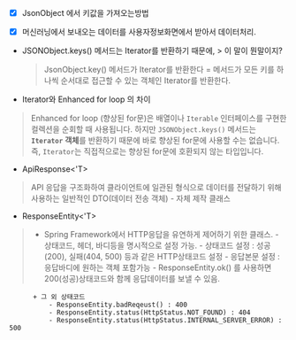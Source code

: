 
- [x] JsonObject 에서 키값을 가져오는방법
- [x] 머신러닝에서 보내오는 데이터를 사용자정보화면에서 받아서 데이터처리.

   

- JSONObject.keys() 메서드는 Iterator를 반환하기 때문에, > 이 말이 뭔말이지?
	> JsonObject.key() 메서드가 Iterator를 반환한다
	> = 메서드가 모든 키를 하나씩 순서대로 접근할 수 있는 객체인 Iterator를 반환한다. 
	> 



-  Iterator와 Enhanced for loop 의 차이
> 	Enhanced for loop (향상된 for문)은 배열이나 `Iterable` 인터페이스를 구현한 컬렉션을 순회할 때 사용됩니다. 
> 	하지만 `JSONObject.keys()` 메서드는 **`Iterator` 객체**를 반환하기 때문에 바로 향상된 for문에 사용할 수는 없습니다. 즉, `Iterator`는 직접적으로는 향상된 for문에 호환되지 않는 타입입니다.


-  ApiResponse<'T>
> 	API 응답을 구조화하여 클라이언트에 일관된 형식으로 데이터를 전달하기 위해 사용하는 일반적인 DTO(데이터 전송 객체)
	- 자체 제작 클래스
	


- ResponseEntity<'T>
>	- Spring Framework에서 HTTP응답을 유연하게 제어하기 위한 클래스.
	- 상태코드, 헤더, 바디등을 명시적으로 설정 가능.
		- 상태코드 설정 : 성공(200), 실패(404, 500) 등과 같은 HTTP상태코드 설정
		- 응답본문 설정 : 응답바디에 원하는 객체 포함가능
		- ResponseEntity.ok() 를 사용하면 200(성공)상태코드와 함께 응답데이터를 보낼 수 있음.
>
		  + 그 외 상태코드
			  - ResponseEntity.badReqeust() : 400
			  - ResponseEntity.status(HttpStatus.NOT_FOUND) : 404
			  - ResponseEntity.status(HttpStatus.INTERNAL_SERVER_ERROR) : 500



